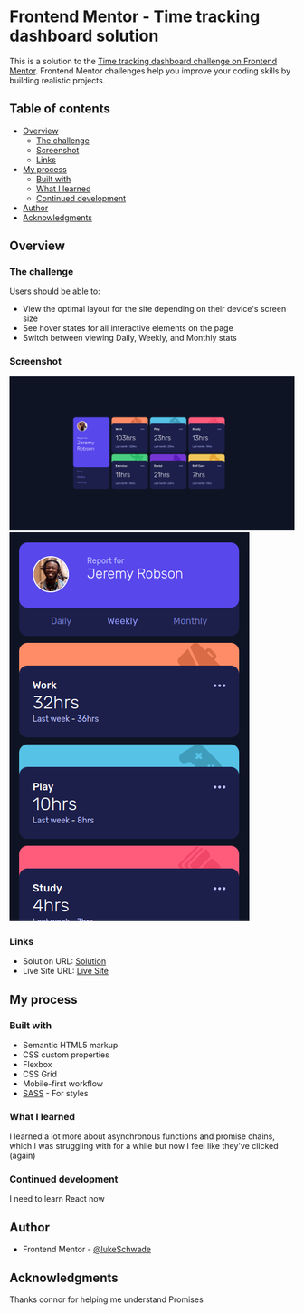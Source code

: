 # Frontend Mentor - Time tracking dashboard solution

This is a solution to the [Time tracking dashboard challenge on Frontend Mentor](https://www.frontendmentor.io/challenges/time-tracking-dashboard-UIQ7167Jw). Frontend Mentor challenges help you improve your coding skills by building realistic projects. 

## Table of contents

- [Overview](#overview)
  - [The challenge](#the-challenge)
  - [Screenshot](#screenshot)
  - [Links](#links)
- [My process](#my-process)
  - [Built with](#built-with)
  - [What I learned](#what-i-learned)
  - [Continued development](#continued-development)
- [Author](#author)
- [Acknowledgments](#acknowledgments)


## Overview

### The challenge

Users should be able to:

- View the optimal layout for the site depending on their device's screen size
- See hover states for all interactive elements on the page
- Switch between viewing Daily, Weekly, and Monthly stats

### Screenshot

![desktop](./design/Desktop-final-screenshot.png)
![mobile](./design/Mobile-final-screenshot.png)


### Links

- Solution URL: [Solution](https://github.com/lukeSchwade/time-tracking-dashboard)
- Live Site URL: [Live Site](https://lukeschwade.github.io/time-tracking-dashboard/)

## My process

### Built with

- Semantic HTML5 markup
- CSS custom properties
- Flexbox
- CSS Grid
- Mobile-first workflow
- [SASS](https://sass-lang.com/) - For styles


### What I learned

I learned a lot more about asynchronous functions and promise chains, which I was struggling with for a while but now I feel like they've clicked (again)


### Continued development

I need to learn React now


## Author

- Frontend Mentor - [@lukeSchwade](hhttps://www.frontendmentor.io/profile/lukeSchwade)


## Acknowledgments

Thanks connor for helping me understand Promises